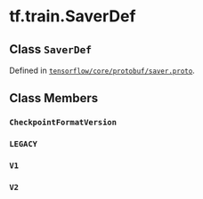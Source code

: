 <div itemscope itemtype="http://developers.google.com/ReferenceObject">
<meta itemprop="name" content="tf.train.SaverDef" />
<meta itemprop="property" content="CheckpointFormatVersion"/>
<meta itemprop="property" content="LEGACY"/>
<meta itemprop="property" content="V1"/>
<meta itemprop="property" content="V2"/>
</div>

# tf.train.SaverDef

## Class `SaverDef`





Defined in [`tensorflow/core/protobuf/saver.proto`](https://www.tensorflow.org/code/tensorflow/core/protobuf/saver.proto).



## Class Members

<h3 id="CheckpointFormatVersion"><code>CheckpointFormatVersion</code></h3>

<h3 id="LEGACY"><code>LEGACY</code></h3>

<h3 id="V1"><code>V1</code></h3>

<h3 id="V2"><code>V2</code></h3>

